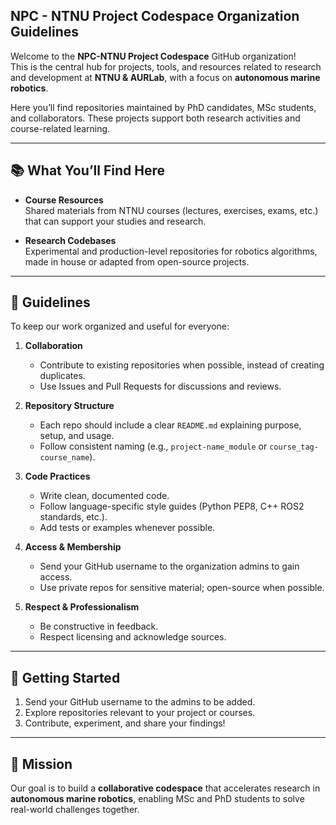 ## NPC - NTNU Project Codespace Organization Guidelines

Welcome to the **NPC-NTNU Project Codespace** GitHub organization!  
This is the central hub for projects, tools, and resources related to research and development at **NTNU & AURLab**, with a focus on **autonomous marine robotics**.  

Here you’ll find repositories maintained by PhD candidates, MSc students, and collaborators. These projects support both research activities and course-related learning.  

---

## 📚 What You’ll Find Here  

- **Course Resources**  
  Shared materials from NTNU courses (lectures, exercises, exams, etc.) that can support your studies and research.  

- **Research Codebases**  
  Experimental and production-level repositories for robotics algorithms, made in house or adapted from open-source projects.

---

## 📝 Guidelines  

To keep our work organized and useful for everyone:  

1. **Collaboration**  
   - Contribute to existing repositories when possible, instead of creating duplicates.  
   - Use Issues and Pull Requests for discussions and reviews.  

2. **Repository Structure**  
   - Each repo should include a clear `README.md` explaining purpose, setup, and usage.  
   - Follow consistent naming (e.g., `project-name_module` or `course_tag-course_name`).  

3. **Code Practices**  
   - Write clean, documented code.  
   - Follow language-specific style guides (Python PEP8, C++ ROS2 standards, etc.).  
   - Add tests or examples whenever possible.  

4. **Access & Membership**  
   - Send your GitHub username to the organization admins to gain access.  
   - Use private repos for sensitive material; open-source when possible.  

5. **Respect & Professionalism**  
   - Be constructive in feedback.  
   - Respect licensing and acknowledge sources.  

---

## 🚀 Getting Started  

1. Send your GitHub username to the admins to be added.  
2. Explore repositories relevant to your project or courses.  
3. Contribute, experiment, and share your findings!  

---

## 🌊 Mission  

Our goal is to build a **collaborative codespace** that accelerates research in **autonomous marine robotics**, enabling MSc and PhD students to solve real-world challenges together.  
